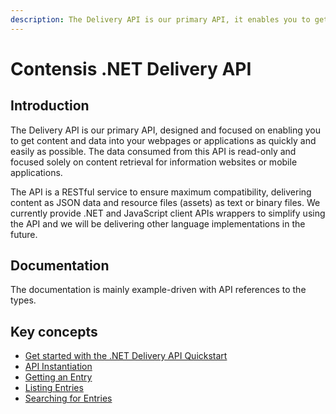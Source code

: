 ```yaml
---
description: The Delivery API is our primary API, it enables you to get content and data into your webpages or applications.
---
```


# Contensis .NET Delivery API

## Introduction

The Delivery API is our primary API, designed and focused on enabling you to get content and data into your webpages or applications as quickly and easily as possible. The data consumed from this API is read-only and focused solely on content retrieval for information websites or mobile applications.

The API is a RESTful service to ensure maximum compatibility, delivering content as JSON data and resource files (assets) as text or binary files. We currently provide .NET and JavaScript client APIs wrappers to simplify using the API and we will be delivering other language implementations in the future.

<!---
We envisage that the majority of requirements in your application can be fulfilled using this API, however, if your requirements entail the need to add or update content, then take a look at our [Management API](./management-api/README.md) instead.
-->

## Documentation

The documentation is mainly example-driven with API references to the types.

## Key concepts

- [Get started with the .NET Delivery API Quickstart](/getting-started.md)
- [API Instantiation](/key-concepts/api-instantiation.md)
- [Getting an Entry](/key-concepts/entry-get.md)
- [Listing Entries](/key-concepts/entries-list.md)
- [Searching for Entries](/search/entry-search.md)
